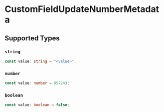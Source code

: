 # CustomFieldUpdateNumberMetadata


## Supported Types

### `string`

```typescript
const value: string = "<value>";
```

### `number`

```typescript
const value: number = 857243;
```

### `boolean`

```typescript
const value: boolean = false;
```

